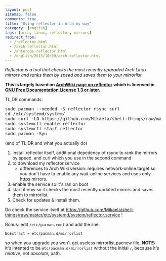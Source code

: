 ```yaml
---
layout: post
sitemap: false
comments: true
title: "Using reflector in Arch my way"
category: [english]
tags: [arch, linux, reflector, mirrors]
redirect_from:
  - /reflector.html
  - /arch-reflector.html
  - /antergos-reflector.html
  - /english/2015/10/09/arch-reflector.html
---
```


_Reflector is a tool that checks the most recently upgraded Arch Linux mirrors
and ranks them by speed and saves them to your mirrorlist._

**This is largely based on [ArchWiki page on reflector] which is licensed in
[GNU Free Documentation License 1.3 or later].**

[archwiki page on reflector]: https://wiki.archlinux.org/index.php/Reflector
[gnu free documentation license 1.3 or later]:
  https://www.gnu.org/copyleft/fdl.html

TL;DR commands:

<pre>
sudo pacman --needed -S reflector rsync curl
cd /etc/systemd/system/
sudo curl -LO https://github.com/Mikaela/shell-things/raw/master/etc/systemd/system/reflector.service
sudo systemctl enable reflector
sudo systemctl start reflector
sudo pacman -Syu
</pre>

(end of TL;DR and what you actually do)

1. Install reflector itself, additional depedency of rsync to rank the mirrors
   by speed, and curl which you use in the second command
2. to download my reflector.service
   - differences to Arch Wiki version: requires network-online.target so you
     don't have to enable any wait-online services and uses only https mirrors.
3. enable the service so it's ran on boot
4. start it now so it checks the most recently updated mirrors and saves them to
   mirrorlist.
5. Check for updates & install them.

Do check the service itself at
https://github.com/Mikaela/shell-things/raw/master/etc/systemd/system/reflector.service
!

Bonus: edit `/etc/pacman.conf` and add the line:

```
NoExtract = etc/pacman.d/mirrorlist
```

so when you upgrade you won't get useless mirrorlist.pacnew file. **NOTE:** it's
intented to be `etc/pacman.d/mirrorlist` without the initial `/`, because it's
_relative_, not _absolute_, path.
